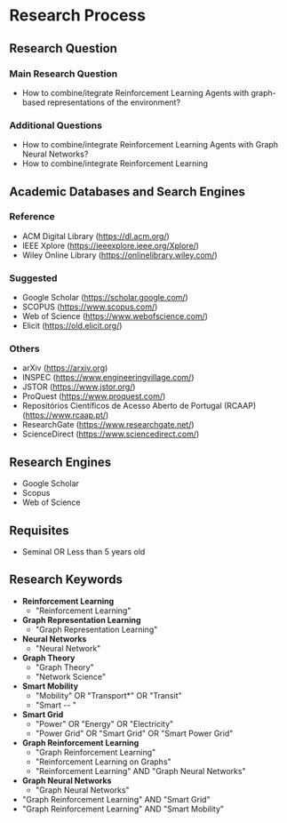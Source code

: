 # Research Process

## Research Question
### Main Research Question
* How to combine/itegrate Reinforcement Learning Agents with graph-based representations of the environment?

### Additional Questions
* How to combine/integrate Reinforcement Learning Agents with Graph Neural Networks?
* How to combine/integrate Reinforcement Learning 

## Academic Databases and Search Engines

### Reference
* ACM Digital Library (https://dl.acm.org/)
* IEEE Xplore (https://ieeexplore.ieee.org/Xplore/)
* Wiley Online Library (https://onlinelibrary.wiley.com/)


### Suggested
* Google Scholar (https://scholar.google.com/)
* SCOPUS (https://www.scopus.com/)
* Web of Science (https://www.webofscience.com/)
* Elicit (https://old.elicit.org/)

### Others
* arXiv (https://arxiv.org)
* INSPEC (https://www.engineeringvillage.com/)
* JSTOR (https://www.jstor.org/)
* ProQuest (https://www.proquest.com/)
* Repositórios Científicos de Acesso Aberto de Portugal (RCAAP) (https://www.rcaap.pt/)
* ResearchGate (https://www.researchgate.net/)
* ScienceDirect (https://www.sciencedirect.com/)



## Research Engines
* Google Scholar
* Scopus
* Web of Science

## Requisites 
* Seminal OR Less than 5 years old

## Research Keywords
* **Reinforcement Learning** 
    - "Reinforcement Learning"
* **Graph Representation Learning**
    - "Graph Representation Learning"
* **Neural Networks**
    - "Neural Network"
* **Graph Theory**
    - "Graph Theory"
    - "Network Science"
* **Smart Mobility**
    - "Mobility" OR "Transport*" OR "Transit"
    - "Smart -- "
* **Smart Grid**
    - "Power" OR "Energy" OR "Electricity"
    - "Power Grid" OR "Smart Grid" OR "Smart Power Grid"
* **Graph Reinforcement Learning** 
    - "Graph Reinforcement Learning" 
    - "Reinforcement Learning on Graphs" 
    - "Reinforcement Learning" AND "Graph Neural Networks"
* **Graph Neural Networks** 
    - "Graph Neural Networks"
* "Graph Reinforcement Learning" AND "Smart Grid"
* "Graph Reinforcement Learning" AND "Smart Mobility"